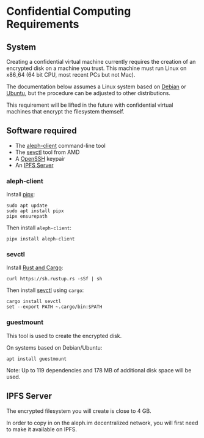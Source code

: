 # Confidential Computing Requirements

## System

Creating a confidential virtual machine currently requires the creation of an encrypted disk on a machine you trust. This machine must run Linux on x86_64 (64 bit CPU, most recent PCs but not Mac).

The documentation below assumes a Linux system based on [Debian](https://www.debian.org/) or [Ubuntu](https://ubuntu.com/), but the procedure can be adjusted to other distributions. 

This requirement will be lifted in the future with confidential virtual machines that encrypt the filesystem themself.

## Software required

 * The [aleph-client](https://github.com/aleph-im/aleph-client/) command-line tool
 * The [sevctl](https://github.com/virtee/sevctl) tool from AMD
 * A [OpenSSH](https://www.openssh.com/) keypair
 * An [IPFS Server](https://github.com/ipfs/kubo)

### aleph-client

Install [pipx](https://github.com/pypa/pipx?tab=readme-ov-file#on-linux):
```shell
sudo apt update
sudo apt install pipx
pipx ensurepath
```

Then install `aleph-client`: 
```shell
pipx install aleph-client
```

### sevctl

Install [Rust and Cargo](https://doc.rust-lang.org/cargo/getting-started/installation.html):
```shell
curl https://sh.rustup.rs -sSf | sh
```
 
Then install [sevctl](https://github.com/virtee/sevctl) using `cargo`:
```shell
cargo install sevctl
set --export PATH ~.cargo/bin:$PATH
```

### guestmount

This tool is used to create the encrypted disk.

On systems based on Debian/Ubuntu:

```shell
apt install guestmount
```

Note: Up to 119 dependencies and 178 MB of additional disk space will be used.

## IPFS Server

The encrypted filesystem you will create is close to 4 GB.

In order to copy in on the aleph.im decentralized network, you will first
need to make it available on IPFS.
